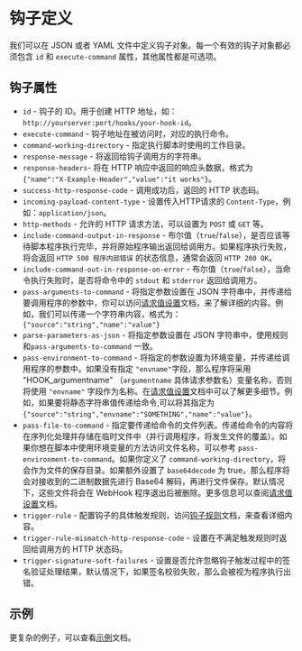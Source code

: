 # 钩子定义

我们可以在 JSON 或者 YAML 文件中定义钩子对象。每一个有效的钩子对象都必须包含 `id` 和 `execute-command` 属性，其他属性都是可选项。

## 钩子属性

* `id` - 钩子的 ID。用于创建 HTTP 地址，如：`http://yourserver:port/hooks/your-hook-id`。
* `execute-command` - 钩子地址在被访问时，对应的执行命令。  
* `command-working-directory` - 指定执行脚本时使用的工作目录。
* `response-message` - 将返回给钩子调用方的字符串。
* `response-headers`- 将在 HTTP 响应中返回的响应头数据，格式为 `{"name":"X-Example-Header","value":"it works"}`。
* `success-http-response-code` - 调用成功后，返回的 HTTP 状态码。
* `incoming-payload-content-type` - 设置传入HTTP请求的 `Content-Type`，例如：`application/json`。
* `http-methods` - 允许的 HTTP 请求方法，可以设置为 `POST` 或 `GET` 等。
* `include-command-output-in-response` - 布尔值（`true`/`false`），是否应该等待脚本程序执行完毕，并将原始程序输出返回给调用方。如果程序执行失败，将会返回 `HTTP 500 程序内部错误` 的状态信息，通常会返回 `HTTP 200 OK`。
* `include-command-out-in-response-on-error` - 布尔值（`true`/`false`），当命令执行失败时，是否将命令中的 `stdout` 和 `stderror` 返回给调用方。
* `pass-arguments-to-command` - 将指定参数设置在 JSON 字符串中，并传递给要调用程序的参数中，你可以访问[请求值设置](./Referencing-Request-Values.md)文档，来了解详细的内容。例如，我们可以传递一个字符串内容，格式为：`{"source":"string","name":"value"}`
* `parse-parameters-as-json` - 将指定参数设置在 JSON 字符串中，使用规则和`pass-arguments-to-command` 一致。
* `pass-environment-to-command` - 将指定的参数设置为环境变量，并传递给调用程序的参数中。如果没有指定 `"envname"`字段，那么程序将采用 "HOOK_argumentname" （`argumentname` 具体请求参数名）变量名称，否则将使用 `"envname"` 字段作为名称。在[请求值设置](./Referencing-Request-Values.md)文档中可以了解更多细节。例如，如果要将静态字符串值传递给命令,可以将其指定为 `{"source":"string","envname":"SOMETHING","name":"value"}`。
* `pass-file-to-command` - 指定要传递给命令的文件列表。传递给命令的内容将在序列化处理并存储在临时文件中（并行调用程序，将发生文件的覆盖）。如果你想在脚本中使用环境变量的方法访问文件名称，可以参考 `pass-environment-to-command`。如果你定义了 `command-working-directory`，将会作为文件的保存目录。如果额外设置了 `base64decode` 为 true，那么程序将会对接收到的二进制数据先进行 Base64 解码，再进行文件保存。默认情况下，这些文件将会在 WebHook 程序退出后被删除。更多信息可以查阅[请求值设置](./Referencing-Request-Values.md)文档。
* `trigger-rule` - 配置钩子的具体触发规则，访问[钩子规则](Hook-Rules.md)文档，来查看详细内容。
* `trigger-rule-mismatch-http-response-code` - 设置在不满足触发规则时返回给调用方的 HTTP 状态码。
* `trigger-signature-soft-failures` - 设置是否允许忽略钩子触发过程中的签名验证处理结果，默认情况下，如果签名校验失败，那么会被视为程序执行出错。

## 示例

更复杂的例子，可以查看[示例](Hook-Examples.md)文档。
